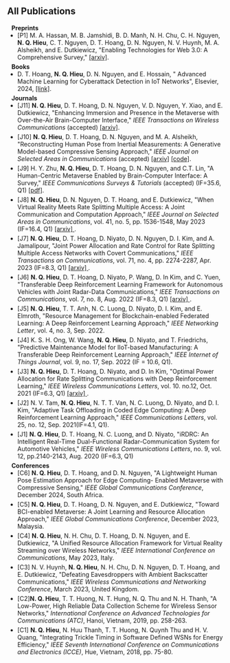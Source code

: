 ## All Publications <a id="all-pub"></a>

<!-- **************************************** Preprints start here **************************************** -->
<h4 style="margin:0 10px 0;"> Preprints</h4>

<ul style="margin:0 0 5px;">
<li><a><autocolor>
[P1] M. A. Hassan,  M. B. Jamshidi, B. D. Manh,  N. H. Chu, C. H. Nguyen, <strong>N. Q. Hieu</strong>,  C. T. Nguyen, D. T. Hoang, D. N. Nguyen, N. V. Huynh, M. A. Alsheikh, and E. Dutkiewicz, "Enabling Technologies for Web 3.0: A Comprehensive Survey," <a href="https://arxiv.org/abs/2401.10901"> [arxiv]</a>.
</autocolor></a></li>
</ul>

<!-- **************************************** Books start here **************************************** -->
<h4 style="margin:0 10px 0;"> Books</h4>

<ul style="margin:0 0 5px;">
<li><a><autocolor>
D. T. Hoang, <strong>N. Q. Hieu</strong>, D. N. Nguyen, and E. Hossain, " Advanced Machine Learning for Cyberattack Detection in IoT Networks", Elsevier, 2024, <a href="https://www.amazon.com.au/Advanced-Learning-Cyber-Attack-Detection-Networks/dp/0443290326"> [link]</a>.
</autocolor></a></li>
</ul>

<!-- **************************************** Journal start here **************************************** -->
<h4 style="margin:0 10px 0;"> Journals</h4>
<ul style="margin:0 0 5px;">
<li><a><autocolor>
[J11] <strong>N. Q. Hieu</strong>, D. T. Hoang, D. N. Nguyen, V. D. Nguyen, Y. Xiao, and E. Dutkiewicz, "Enhancing Immersion and Presence in the Metaverse with Over-the-Air Brain-Computer Interface," <i>IEEE Transactions on Wireless Communications </i> (accepted) <a href="https://arxiv.org/abs/2303.10577"> [arxiv]</a>.
</autocolor></a></li>
</ul>

<ul style="margin:0 0 5px;">
<li><a><autocolor>
[J10] <strong>N. Q. Hieu</strong>, D. T. Hoang, D. N. Nguyen, and M. A. Alsheikh, "Reconstructing Human Pose from Inertial Measurements: A Generative Model-based Compressive Sensing Approach," <i>IEEE Journal on Selected Areas in Communications </i> (accepted) <a href="https://arxiv.org/abs/2310.20228">[arxiv]</a> <a href="https://github.com/hieunq95/compressive-sensing-imu"> [code]</a>.
</autocolor></a></li>
</ul>

<ul style="margin:0 0 5px;">
<li><a><autocolor>
[J9] H. Y. Zhu, <strong>N. Q. Hieu</strong>, D. T. Hoang, D. N. Nguyen, and C.T. Lin, "A Human-Centric Metaverse Enabled by Brain-Computer Interface: A Survey," <i>IEEE Communications Surveys & Tutorials</i> (accepted) (IF=35.6, Q1) <a href="https://ieeexplore.ieee.org/stamp/stamp.jsp?tp=&arnumber=10496440"> [pdf]</a>.
</autocolor></a></li>
</ul>

<ul style="margin:0 0 5px;">
<li><a><autocolor>
[J8] <strong>N. Q. Hieu</strong>, D. N. Nguyen, D. T. Hoang, and E. Dutkiewicz, "When Virtual Reality Meets Rate Splitting Multiple Access: A Joint Communication and Computation Approach," <i>IEEE Journal on Selected Areas in Communications</i>, vol. 41, no. 5, pp. 1536-1548, May 2023 (IF=16.4, Q1) <a href="https://arxiv.org/abs/2207.12114"> [arxiv] </a>.
</autocolor></a></li>
</ul>

<ul style="margin:0 0 5px;">
<li><a><autocolor>
[J7] <strong>N. Q. Hieu</strong>, D. T. Hoang, D. Niyato, D. N. Nguyen, D. I. Kim, and A. Jamalipour, "Joint Power Allocation and Rate Control for Rate Splitting Multiple Access Networks with Covert Communications," <i>IEEE Transactions on Communications</i>, vol. 71, no. 4, pp. 2274-2287, Apr. 2023 (IF=8.3, Q1) <a href="https://arxiv.org/abs/2203.16807"> [arxiv] </a>.
</autocolor></a></li>
</ul>

<ul style="margin:0 0 5px;">
<li><a><autocolor>
[J6] <strong>N. Q. Hieu</strong>, D. T. Hoang, D. Niyato, P. Wang, D. In Kim, and C. Yuen, "Transferable Deep Reinforcement Learning Framework for Autonomous Vehicles with Joint Radar-Data Communications," <i>IEEE Transactions on Communications</i>, vol. 7, no. 8, Aug. 2022 (IF=8.3, Q1) <a href="https://arxiv.org/abs/2105.13670"> [arxiv] </a>.
</autocolor></a></li>
</ul>

<ul style="margin:0 0 5px;">
<li><a><autocolor>
[J5] <strong>N. Q. Hieu</strong>, T. T. Anh, N. C. Luong, D. Niyato, D. I. Kim, and E. Elmroth, "Resource Management for Blockchain-enabled Federated Learning: A Deep Reinforcement Learning Approach," <i>IEEE Networking Letter</i>, vol. 4, no. 3, Sep. 2022.
</autocolor></a></li>
</ul>

<ul style="margin:0 0 5px;">
<li><a><autocolor>
[J4] K. S. H. Ong, W. Wang, <strong>N. Q. Hieu</strong>, D. Niyato, and T. Friedrichs, "Predictive Maintenance Model for IIoT-based Manufacturing: A Transferable Deep Reinforcement Learning Approach," <i>IEEE Internet of Things Journal</i>, vol. 9, no. 17, Sep. 2022 (IF = 10.6, Q1).
</autocolor></a></li>
</ul>

<ul style="margin:0 0 5px;">
<li><a><autocolor>
[J3] <strong>N. Q. Hieu</strong>, D. T. Hoang, D. Niyato, and D. In Kim, "Optimal Power Allocation for Rate Splitting Communications with Deep Reinforcement Learning," <i>IEEE Wireless Communications Letters</i>, vol. 10. no.12, Oct. 2021 (IF=6.3, Q1) <a href="https://arxiv.org/abs/2107.00238"> [arxiv] </a>.
</autocolor></a></li>
</ul>

<ul style="margin:0 0 5px;">
<li><a><autocolor>
[J2] N. V. Tam, <strong>N. Q. Hieu</strong>, N. T. T. Van, N. C. Luong, D. Niyato, and D. I. Kim, "Adaptive Task Offloading in Coded Edge Computing: A Deep Reinforcement Learning Approach," <i>IEEE Communications Letters</i>, vol. 25, no. 12, Sep. 2021(IF=4.1, Q1).
</autocolor></a></li>
</ul>

<ul style="margin:0 0 5px;">
<li><a><autocolor>
[J1] <strong>N. Q. Hieu</strong>, D. T. Hoang, N. C. Luong, and D. Niyato, "iRDRC: An Intelligent Real-Time Dual-Functional Radar-Communication System for Automotive Vehicles," <i>IEEE Wireless Communications Letters</i>, no. 9, vol. 12, pp.2140-2143, Aug. 2020  (IF=6.3, Q1) 
</autocolor></a></li>
</ul>

<!-- **************************************** Conference start here **************************************** -->

<h4 style="margin:0 10px 0;"> Conferences</h4>

<ul style="margin:0 0 5px;">
<li><a><autocolor>
[C6] <strong>N. Q. Hieu</strong>, D. T. Hoang, and D. N. Nguyen, "A Lightweight Human Pose Estimation Approach for Edge Computing-
Enabled Metaverse with Compressive Sensing,"  <i>IEEE Global Communications Conference</i>, December 2024,  South Africa.
</autocolor></a></li>
</ul>

<ul style="margin:0 0 5px;">
<li><a><autocolor>
[C5] <strong>N. Q. Hieu</strong>, D. T. Hoang, D. N. Nguyen, and E. Dutkiewicz, "Toward BCI-enabled Metaverse: A Joint Learning and Resource Allocation Approach,"  <i>IEEE Global Communications Conference</i>, December 2023,  Malaysia.
</autocolor></a></li>
</ul>

<ul style="margin:0 0 5px;">
<li><a><autocolor>
[C4] <strong>N. Q. Hieu</strong>, N. H. Chu, D. T. Hoang, D. N. Nguyen, and E. Dutkiewicz, "A Unified Resource Allocation Framework for Virtual Reality Streaming over Wireless Networks," <i>IEEE International Conference on Communications</i>, May 2023, Italy.
</autocolor></a></li>
</ul>

<ul style="margin:0 0 5px;">
<li><a><autocolor>
[C3] N. V. Huynh, <strong>N. Q. Hieu</strong>, N. H. Chu, D. N. Nguyen, D. T. Hoang, and E. Dutkiewicz, "Defeating Eavesdroppers with Ambient Backscatter Communications," <i>IEEE Wireless Communications and Networking Conference</i>, March 2023, United Kingdom.
</autocolor></a></li>
</ul>

<ul style="margin:0 0 5px;">
<li><a><autocolor>
[C2]<strong>N. Q. Hieu</strong>, T. T. Huong, N. T. Hung, N. Q. Thu and N. H. Thanh, "A Low-Power, High Reliable Data Collection Scheme for Wireless Sensor Networks," <i>International Conference on Advanced Technologies for Communications (ATC)</i>, Hanoi, Vietnam, 2019, pp. 258-263.
</autocolor></a></li>
</ul>

<ul style="margin:0 0 5px;">
<li><a><autocolor>
[C1] <strong>N. Q. Hieu</strong>, N. Huu Thanh, T. T. Huong, N. Quynh Thu and H. V. Quang, "Integrating Trickle Timing in Software Defined WSNs for Energy Efficiency," <i>IEEE Seventh International Conference on Communications and Electronics (ICCE)</i>, Hue, Vietnam, 2018, pp. 75-80.
</autocolor></a></li>
</ul>
